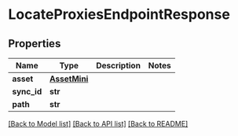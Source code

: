 # LocateProxiesEndpointResponse


## Properties

Name | Type | Description | Notes
------------ | ------------- | ------------- | -------------
**asset** | [**AssetMini**](AssetMini.md) |  | 
**sync_id** | **str** |  | 
**path** | **str** |  | 

[[Back to Model list]](../README.md#models) [[Back to API list]](../README.md#api-endpoints) [[Back to README]](../README.md)


